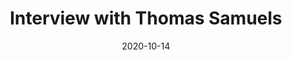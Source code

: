 --- 
title: Interview with Thomas Samuels
layout: "tc-single"
hasContentInGallery: true
date: 2020-10-14
--- 